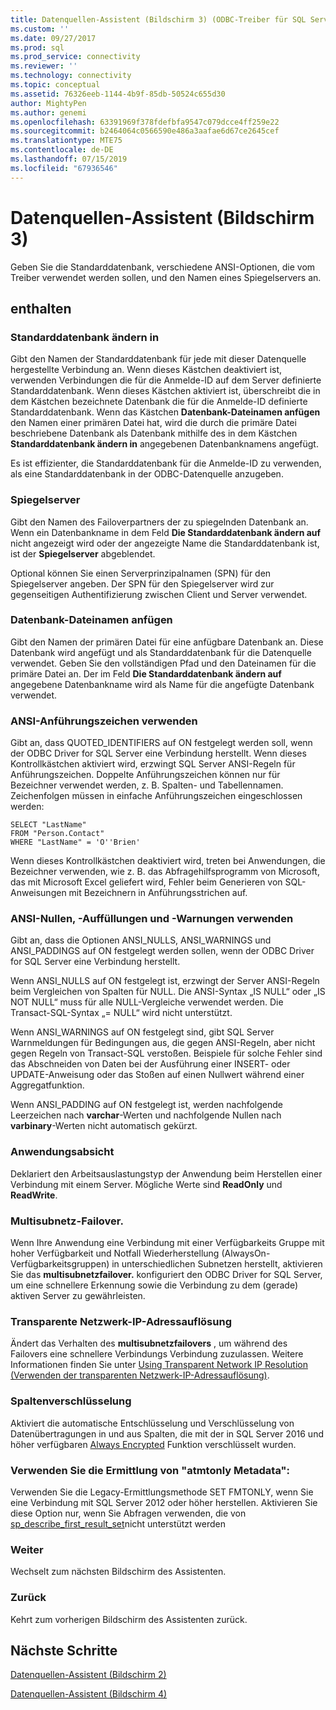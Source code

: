 ```yaml
---
title: Datenquellen-Assistent (Bildschirm 3) (ODBC-Treiber für SQL Server) | Microsoft-Dokumentation
ms.custom: ''
ms.date: 09/27/2017
ms.prod: sql
ms.prod_service: connectivity
ms.reviewer: ''
ms.technology: connectivity
ms.topic: conceptual
ms.assetid: 76326eeb-1144-4b9f-85db-50524c655d30
author: MightyPen
ms.author: genemi
ms.openlocfilehash: 63391969f378fdefbfa9547c079dcce4ff259e22
ms.sourcegitcommit: b2464064c0566590e486a3aafae6d67ce2645cef
ms.translationtype: MTE75
ms.contentlocale: de-DE
ms.lasthandoff: 07/15/2019
ms.locfileid: "67936546"
---
```

# <a name="data-source-wizard-screen-3"></a>Datenquellen-Assistent (Bildschirm 3)

Geben Sie die Standarddatenbank, verschiedene ANSI-Optionen, die vom Treiber verwendet werden sollen, und den Namen eines Spiegelservers an.

## <a name="options"></a>enthalten

### <a name="change-the-default-database-to"></a>Standarddatenbank ändern in

Gibt den Namen der Standarddatenbank für jede mit dieser Datenquelle hergestellte Verbindung an. Wenn dieses Kästchen deaktiviert ist, verwenden Verbindungen die für die Anmelde-ID auf dem Server definierte Standarddatenbank. Wenn dieses Kästchen aktiviert ist, überschreibt die in dem Kästchen bezeichnete Datenbank die für die Anmelde-ID definierte Standarddatenbank. Wenn das Kästchen **Datenbank-Dateinamen anfügen** den Namen einer primären Datei hat, wird die durch die primäre Datei beschriebene Datenbank als Datenbank mithilfe des in dem Kästchen **Standarddatenbank ändern in** angegebenen Datenbanknamens angefügt.

Es ist effizienter, die Standarddatenbank für die Anmelde-ID zu verwenden, als eine Standarddatenbank in der ODBC-Datenquelle anzugeben.

### <a name="mirror-server"></a>Spiegelserver

Gibt den Namen des Failoverpartners der zu spiegelnden Datenbank an. Wenn ein Datenbankname in dem Feld **Die Standarddatenbank ändern auf** nicht angezeigt wird oder der angezeigte Name die Standarddatenbank ist, ist der **Spiegelserver** abgeblendet.

Optional können Sie einen Serverprinzipalnamen (SPN) für den Spiegelserver angeben. Der SPN für den Spiegelserver wird zur gegenseitigen Authentifizierung zwischen Client und Server verwendet.

### <a name="attach-database-filename"></a>Datenbank-Dateinamen anfügen

Gibt den Namen der primären Datei für eine anfügbare Datenbank an. Diese Datenbank wird angefügt und als Standarddatenbank für die Datenquelle verwendet. Geben Sie den vollständigen Pfad und den Dateinamen für die primäre Datei an. Der im Feld **Die Standarddatenbank ändern auf** angegebene Datenbankname wird als Name für die angefügte Datenbank verwendet.

### <a name="use-ansi-quoted-identifiers"></a>ANSI-Anführungszeichen verwenden

Gibt an, dass QUOTED_IDENTIFIERS auf ON festgelegt werden soll, wenn der ODBC Driver for SQL Server eine Verbindung herstellt. Wenn dieses Kontrollkästchen aktiviert wird, erzwingt SQL Server ANSI-Regeln für Anführungszeichen. Doppelte Anführungszeichen können nur für Bezeichner verwendet werden, z. B. Spalten- und Tabellennamen. Zeichenfolgen müssen in einfache Anführungszeichen eingeschlossen werden:

```
SELECT "LastName"
FROM "Person.Contact"
WHERE "LastName" = 'O''Brien'
```

Wenn dieses Kontrollkästchen deaktiviert wird, treten bei Anwendungen, die Bezeichner verwenden, wie z. B. das Abfragehilfsprogramm von Microsoft, das mit Microsoft Excel geliefert wird, Fehler beim Generieren von SQL-Anweisungen mit Bezeichnern in Anführungsstrichen auf.

### <a name="use-ansi-nulls-paddings-and-warnings"></a>ANSI-Nullen, -Auffüllungen und -Warnungen verwenden

Gibt an, dass die Optionen ANSI_NULLS, ANSI_WARNINGS und ANSI_PADDINGS auf ON festgelegt werden sollen, wenn der ODBC Driver for SQL Server eine Verbindung herstellt.

Wenn ANSI_NULLS auf ON festgelegt ist, erzwingt der Server ANSI-Regeln beim Vergleichen von Spalten für NULL. Die ANSI-Syntax „IS NULL“ oder „IS NOT NULL“ muss für alle NULL-Vergleiche verwendet werden. Die Transact-SQL-Syntax „= NULL“ wird nicht unterstützt.

Wenn ANSI_WARNINGS auf ON festgelegt sind, gibt SQL Server Warnmeldungen für Bedingungen aus, die gegen ANSI-Regeln, aber nicht gegen Regeln von Transact-SQL verstoßen. Beispiele für solche Fehler sind das Abschneiden von Daten bei der Ausführung einer INSERT- oder UPDATE-Anweisung oder das Stoßen auf einen Nullwert während einer Aggregatfunktion. 

Wenn ANSI_PADDING auf ON festgelegt ist, werden nachfolgende Leerzeichen nach **varchar**-Werten und nachfolgende Nullen nach **varbinary**-Werten nicht automatisch gekürzt.

### <a name="application-intent"></a>Anwendungsabsicht

Deklariert den Arbeitsauslastungstyp der Anwendung beim Herstellen einer Verbindung mit einem Server. Mögliche Werte sind **ReadOnly** und **ReadWrite**.

### <a name="multi-subnet-failover"></a>Multisubnetz-Failover.

Wenn Ihre Anwendung eine Verbindung mit einer Verfügbarkeits Gruppe mit hoher Verfügbarkeit und Notfall Wiederherstellung (AlwaysOn-Verfügbarkeitsgruppen) in unterschiedlichen Subnetzen herstellt, aktivieren Sie das **multisubnetzfailover.** konfiguriert den ODBC Driver for SQL Server, um eine schnellere Erkennung sowie die Verbindung zu dem (gerade) aktiven Server zu gewährleisten.

### <a name="transparent-network-ip-resolution"></a>Transparente Netzwerk-IP-Adressauflösung

Ändert das Verhalten des **multisubnetzfailovers** , um während des Failovers eine schnellere Verbindungs Verbindung zuzulassen. Weitere Informationen finden Sie unter [Using Transparent Network IP Resolution (Verwenden der transparenten Netzwerk-IP-Adressauflösung)](../../../connect/odbc/using-transparent-network-ip-resolution.md).

### <a name="column-encryption"></a>Spaltenverschlüsselung

Aktiviert die automatische Entschlüsselung und Verschlüsselung von Datenübertragungen in und aus Spalten, die mit der in SQL Server 2016 und höher verfügbaren [Always Encrypted](../../../connect/odbc/using-always-encrypted-with-the-odbc-driver.md) Funktion verschlüsselt wurden.

### <a name="use-fmtonly-metadata-discovery"></a>Verwenden Sie die Ermittlung von "atmtonly Metadata":

Verwenden Sie die Legacy-Ermittlungsmethode SET FMTONLY, wenn Sie eine Verbindung mit SQL Server 2012 oder höher herstellen. Aktivieren Sie diese Option nur, wenn Sie Abfragen verwenden, die von [sp_describe_first_result_set](../../../relational-databases/system-stored-procedures/sp-describe-first-result-set-transact-sql.md)nicht unterstützt werden 

### <a name="next"></a>Weiter

Wechselt zum nächsten Bildschirm des Assistenten.

### <a name="back"></a>Zurück

Kehrt zum vorherigen Bildschirm des Assistenten zurück.

## <a name="next-steps"></a>Nächste Schritte

[Datenquellen-Assistent (Bildschirm 2)](../../../connect/odbc/windows/dsn-wizard-2.md)

[Datenquellen-Assistent (Bildschirm 4)](../../../connect/odbc/windows/dsn-wizard-4.md)
